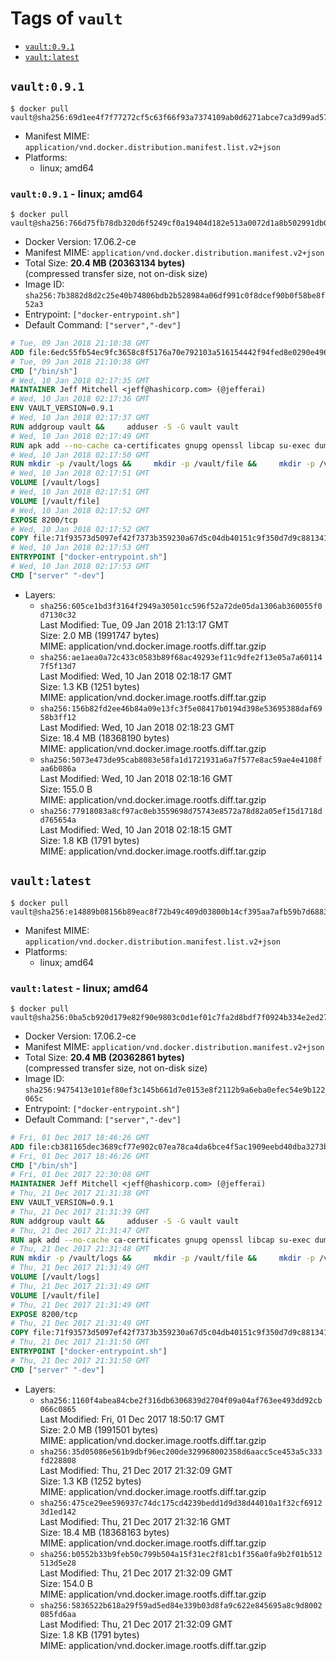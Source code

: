 <!-- THIS FILE IS GENERATED VIA './update-remote.sh' -->

# Tags of `vault`

-	[`vault:0.9.1`](#vault091)
-	[`vault:latest`](#vaultlatest)

## `vault:0.9.1`

```console
$ docker pull vault@sha256:69d1ee4f7f77272cf5c63f66f93a7374109ab0d6271abce7ca3d99ad57b076b5
```

-	Manifest MIME: `application/vnd.docker.distribution.manifest.list.v2+json`
-	Platforms:
	-	linux; amd64

### `vault:0.9.1` - linux; amd64

```console
$ docker pull vault@sha256:766d75fb78db320d6f5249cf0a19404d182e513a0072d1a8b502991db0f2adf0
```

-	Docker Version: 17.06.2-ce
-	Manifest MIME: `application/vnd.docker.distribution.manifest.v2+json`
-	Total Size: **20.4 MB (20363134 bytes)**  
	(compressed transfer size, not on-disk size)
-	Image ID: `sha256:7b3882d8d2c25e40b74806bdb2b528984a06df991c0f8dcef90b0f58be8f52a3`
-	Entrypoint: `["docker-entrypoint.sh"]`
-	Default Command: `["server","-dev"]`

```dockerfile
# Tue, 09 Jan 2018 21:10:38 GMT
ADD file:6edc55fb54ec9fc3658c8f5176a70e792103a516154442f94fed8e0290e4960e in / 
# Tue, 09 Jan 2018 21:10:38 GMT
CMD ["/bin/sh"]
# Wed, 10 Jan 2018 02:17:35 GMT
MAINTAINER Jeff Mitchell <jeff@hashicorp.com> (@jefferai)
# Wed, 10 Jan 2018 02:17:36 GMT
ENV VAULT_VERSION=0.9.1
# Wed, 10 Jan 2018 02:17:37 GMT
RUN addgroup vault &&     adduser -S -G vault vault
# Wed, 10 Jan 2018 02:17:49 GMT
RUN apk add --no-cache ca-certificates gnupg openssl libcap su-exec dumb-init &&     gpg --keyserver pgp.mit.edu --recv-keys 91A6E7F85D05C65630BEF18951852D87348FFC4C &&     mkdir -p /tmp/build &&     cd /tmp/build &&     wget https://releases.hashicorp.com/vault/${VAULT_VERSION}/vault_${VAULT_VERSION}_linux_amd64.zip &&     wget https://releases.hashicorp.com/vault/${VAULT_VERSION}/vault_${VAULT_VERSION}_SHA256SUMS &&     wget https://releases.hashicorp.com/vault/${VAULT_VERSION}/vault_${VAULT_VERSION}_SHA256SUMS.sig &&     gpg --batch --verify vault_${VAULT_VERSION}_SHA256SUMS.sig vault_${VAULT_VERSION}_SHA256SUMS &&     grep vault_${VAULT_VERSION}_linux_amd64.zip vault_${VAULT_VERSION}_SHA256SUMS | sha256sum -c &&     unzip -d /bin vault_${VAULT_VERSION}_linux_amd64.zip &&     cd /tmp &&     rm -rf /tmp/build &&     apk del gnupg openssl &&     rm -rf /root/.gnupg
# Wed, 10 Jan 2018 02:17:50 GMT
RUN mkdir -p /vault/logs &&     mkdir -p /vault/file &&     mkdir -p /vault/config &&     chown -R vault:vault /vault
# Wed, 10 Jan 2018 02:17:51 GMT
VOLUME [/vault/logs]
# Wed, 10 Jan 2018 02:17:51 GMT
VOLUME [/vault/file]
# Wed, 10 Jan 2018 02:17:52 GMT
EXPOSE 8200/tcp
# Wed, 10 Jan 2018 02:17:52 GMT
COPY file:71f93573d5097ef42f7373b359230a67d5c04db40151c9f350d7d9c881341c67 in /usr/local/bin/docker-entrypoint.sh 
# Wed, 10 Jan 2018 02:17:53 GMT
ENTRYPOINT ["docker-entrypoint.sh"]
# Wed, 10 Jan 2018 02:17:53 GMT
CMD ["server" "-dev"]
```

-	Layers:
	-	`sha256:605ce1bd3f3164f2949a30501cc596f52a72de05da1306ab360055f0d7130c32`  
		Last Modified: Tue, 09 Jan 2018 21:13:17 GMT  
		Size: 2.0 MB (1991747 bytes)  
		MIME: application/vnd.docker.image.rootfs.diff.tar.gzip
	-	`sha256:ae1aea0a72c433c0583b89f68ac49293ef11c9dfe2f13e05a7a601147f5f13d7`  
		Last Modified: Wed, 10 Jan 2018 02:18:17 GMT  
		Size: 1.3 KB (1251 bytes)  
		MIME: application/vnd.docker.image.rootfs.diff.tar.gzip
	-	`sha256:156b82fd2ee46b84a09e13fc3f5e08417b0194d398e53695388daf6958b3ff12`  
		Last Modified: Wed, 10 Jan 2018 02:18:23 GMT  
		Size: 18.4 MB (18368190 bytes)  
		MIME: application/vnd.docker.image.rootfs.diff.tar.gzip
	-	`sha256:5073e473de95cab8083e58fa1d1721931a6a7f577e8ac59ae4e4108faa6b086a`  
		Last Modified: Wed, 10 Jan 2018 02:18:16 GMT  
		Size: 155.0 B  
		MIME: application/vnd.docker.image.rootfs.diff.tar.gzip
	-	`sha256:77918083a8cf97ac0eb3559698d75743e8572a78d82a05ef15d1718dd765654a`  
		Last Modified: Wed, 10 Jan 2018 02:18:15 GMT  
		Size: 1.8 KB (1791 bytes)  
		MIME: application/vnd.docker.image.rootfs.diff.tar.gzip

## `vault:latest`

```console
$ docker pull vault@sha256:e14889b08156b89eac8f72b49c409d03800b14cf395aa7afb59b7d688361816d
```

-	Manifest MIME: `application/vnd.docker.distribution.manifest.list.v2+json`
-	Platforms:
	-	linux; amd64

### `vault:latest` - linux; amd64

```console
$ docker pull vault@sha256:0ba5cb920d179e82f90e9803c0d1ef01c7fa2d8bdf7f0924b334e2ed27fdc2f1
```

-	Docker Version: 17.06.2-ce
-	Manifest MIME: `application/vnd.docker.distribution.manifest.v2+json`
-	Total Size: **20.4 MB (20362861 bytes)**  
	(compressed transfer size, not on-disk size)
-	Image ID: `sha256:9475413e101ef80ef3c145b661d7e0153e8f2112b9a6eba0efec54e9b122065c`
-	Entrypoint: `["docker-entrypoint.sh"]`
-	Default Command: `["server","-dev"]`

```dockerfile
# Fri, 01 Dec 2017 18:46:26 GMT
ADD file:cb381165dec3689cf77e902c07ea78ca4da6bce4f5ac1909eebd40dba3273bfe in / 
# Fri, 01 Dec 2017 18:46:26 GMT
CMD ["/bin/sh"]
# Fri, 01 Dec 2017 22:30:08 GMT
MAINTAINER Jeff Mitchell <jeff@hashicorp.com> (@jefferai)
# Thu, 21 Dec 2017 21:31:38 GMT
ENV VAULT_VERSION=0.9.1
# Thu, 21 Dec 2017 21:31:39 GMT
RUN addgroup vault &&     adduser -S -G vault vault
# Thu, 21 Dec 2017 21:31:47 GMT
RUN apk add --no-cache ca-certificates gnupg openssl libcap su-exec dumb-init &&     gpg --keyserver pgp.mit.edu --recv-keys 91A6E7F85D05C65630BEF18951852D87348FFC4C &&     mkdir -p /tmp/build &&     cd /tmp/build &&     wget https://releases.hashicorp.com/vault/${VAULT_VERSION}/vault_${VAULT_VERSION}_linux_amd64.zip &&     wget https://releases.hashicorp.com/vault/${VAULT_VERSION}/vault_${VAULT_VERSION}_SHA256SUMS &&     wget https://releases.hashicorp.com/vault/${VAULT_VERSION}/vault_${VAULT_VERSION}_SHA256SUMS.sig &&     gpg --batch --verify vault_${VAULT_VERSION}_SHA256SUMS.sig vault_${VAULT_VERSION}_SHA256SUMS &&     grep vault_${VAULT_VERSION}_linux_amd64.zip vault_${VAULT_VERSION}_SHA256SUMS | sha256sum -c &&     unzip -d /bin vault_${VAULT_VERSION}_linux_amd64.zip &&     cd /tmp &&     rm -rf /tmp/build &&     apk del gnupg openssl &&     rm -rf /root/.gnupg
# Thu, 21 Dec 2017 21:31:48 GMT
RUN mkdir -p /vault/logs &&     mkdir -p /vault/file &&     mkdir -p /vault/config &&     chown -R vault:vault /vault
# Thu, 21 Dec 2017 21:31:49 GMT
VOLUME [/vault/logs]
# Thu, 21 Dec 2017 21:31:49 GMT
VOLUME [/vault/file]
# Thu, 21 Dec 2017 21:31:49 GMT
EXPOSE 8200/tcp
# Thu, 21 Dec 2017 21:31:49 GMT
COPY file:71f93573d5097ef42f7373b359230a67d5c04db40151c9f350d7d9c881341c67 in /usr/local/bin/docker-entrypoint.sh 
# Thu, 21 Dec 2017 21:31:50 GMT
ENTRYPOINT ["docker-entrypoint.sh"]
# Thu, 21 Dec 2017 21:31:50 GMT
CMD ["server" "-dev"]
```

-	Layers:
	-	`sha256:1160f4abea84cbe2f316db6306839d2704f09a04af763ee493dd92cb066c0865`  
		Last Modified: Fri, 01 Dec 2017 18:50:17 GMT  
		Size: 2.0 MB (1991501 bytes)  
		MIME: application/vnd.docker.image.rootfs.diff.tar.gzip
	-	`sha256:35d05086e561b9dbf96ec200de329968002358d6aacc5ce453a5c333fd228808`  
		Last Modified: Thu, 21 Dec 2017 21:32:09 GMT  
		Size: 1.3 KB (1252 bytes)  
		MIME: application/vnd.docker.image.rootfs.diff.tar.gzip
	-	`sha256:475ce29ee596937c74dc175cd4239bedd1d9d38d44010a1f32cf69123d1ed142`  
		Last Modified: Thu, 21 Dec 2017 21:32:16 GMT  
		Size: 18.4 MB (18368163 bytes)  
		MIME: application/vnd.docker.image.rootfs.diff.tar.gzip
	-	`sha256:b0552b33b9feb50c799b504a15f31ec2f81cb1f356a0fa9b2f01b512513d5e28`  
		Last Modified: Thu, 21 Dec 2017 21:32:09 GMT  
		Size: 154.0 B  
		MIME: application/vnd.docker.image.rootfs.diff.tar.gzip
	-	`sha256:5836522b618a29f59ad5ed84e339b03d8fa9c622e845695a8c9d8002085fd6aa`  
		Last Modified: Thu, 21 Dec 2017 21:32:09 GMT  
		Size: 1.8 KB (1791 bytes)  
		MIME: application/vnd.docker.image.rootfs.diff.tar.gzip
